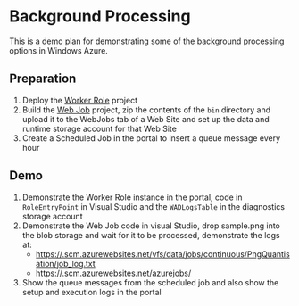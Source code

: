 Background Processing
=====================

This is a demo plan for demonstrating some of the background processing options in Windows Azure.

Preparation
-----------

1. Deploy the [Worker Role](WorkerRole) project
2. Build the [Web Job](WebJob) project, zip the contents of the `bin` directory and upload it to the WebJobs tab of a Web Site and set up the data and runtime storage account for that Web Site
3. Create a Scheduled Job in the portal to insert a queue message every hour

Demo
----

1. Demonstrate the Worker Role instance in the portal, code in `RoleEntryPoint` in Visual Studio and the `WADLogsTable` in the diagnostics storage account
2. Demonstrate the Web Job code in visual Studio, drop sample.png into the blob storage and wait for it to be processed, demonstrate the logs at:
    * [https://<site>.scm.azurewebsites.net/vfs/data/jobs/continuous/PngQuantisation/job_log.txt](https://<site>.scm.azurewebsites.net/vfs/data/jobs/continuous/PngQuantisation/job_log.txt)
    * [https://<site>.scm.azurewebsites.net/azurejobs/](https://<site>.scm.azurewebsites.net/azurejobs/)
3. Show the queue messages from the scheduled job and also show the setup and execution logs in the portal
